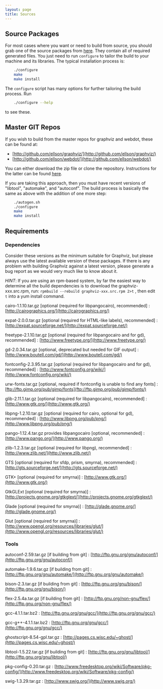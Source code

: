 ```yaml
---
layout: page
title: Sources
---
```


## Source Packages
	
For most cases where you want or need to build from source, you should grab one
of the source packages from [here](http://www.graphviz.org/Download_source.php).
They contain all of required generated files. You just need to run `configure`
to tailor the build to your machine and its libraries. The typical installation
process is:

```bash
	./configure
	make
	make install
```

The `configure` script has many options for further tailoring the build
process. Run

```bash
	./configure --help
```

to see these.


## Master GIT Repos

If you wish to build from the
master repos for graphviz and webdot, these can be found at:

* [http://github.com/ellson/graphviz/](http://github.com/ellson/graphviz/)
* [http://github.com/ellson/webdot/](http://github.com/ellson/webdot/)

You can either download the zip file or clone the repository. Instructions
for the latter can be found [here](https://help.github.com/articles/which-remote-url-should-i-use/).

If you are taking this approach, then you must have recent versions of
"libtool", "automake", and "autoconf". The build process is basically the same
as above with the addition of one more step:

```bash
	./autogen.sh
	./configure
	make
	make install
```

## Requirements

### Dependencies

Consider these versions as the minimum suitable for Graphviz, but please always use the
latest available version of these packages. If there is any problem with building Graphviz
against a latest version, please generate a bug report as we would very much like to
know about it.

*HINT*: If you are using an rpm-based system, by far the easiest way to determine all the
build dependencies is to download the graphviz-xxx.src.rpm, run:  `rpmbuild --rebuild graphviz-xxx.src.rpm 2>t` , then edit `t` into a yum install command.


cairo-1.1.10.tar.gz [optional (required for libpangocairo), recommended]
: [http://cairographics.org/](http://cairographics.org/)

expat-2.0.0.tar.gz [optional (required for HTML-like labels), recommended]
: [http://expat.sourceforge.net/](http://expat.sourceforge.net/)

freetype-2.1.10.tar.gz [optional (required for libpangocairo and for gd), recommended]
: [http://www.freetype.org/](http://www.freetype.org/)

gd-2.0.34.tar.gz [optional, deprecated but needed for GIF output]
: [http://www.boutell.com/gd/](http://www.boutell.com/gd/)

fontconfig-2.3.95.tar.gz [optional (required for libpangocairo and for gd), recommended]
: [http://www.fontconfig.org/wiki/](http://www.fontconfig.org/wiki/)

urw-fonts.tar.gz [optional, required if fontconfig is unable to find any fonts]
: [ftp://ftp.gimp.org/pub/gimp/fonts](ftp://ftp.gimp.org/pub/gimp/fonts/)

glib-2.11.1.tar.gz [optional (required for libpangocairo), recommended]
: [http://www.gtk.org/](http://www.gtk.org/)

libpng-1.2.10.tar.gz [optional (required for cairo, optional for gd), recommended]
: [http://www.libpng.org/pub/png/](http://www.libpng.org/pub/png/)

pango-1.12.4.tar.gz provides libpangocairo [optional, recommended]
: [http://www.pango.org/](http://www.pango.org/)

zlib-1.2.3.tar.gz [optional (required for libpng), recommended]
: [http://www.zlib.net/](http://www.zlib.net/)

GTS [optional (required for sfdp, prism, smyrna), recommended]
: [http://gts.sourceforge.net/](http://gts.sourceforge.net/)

GTK+ [optional (required for smyrna)]
: [http://www.gtk.org/](http://www.gtk.org/)

GtkGLExt [optional (required for smyrna)]
: [http://projects.gnome.org/gtkglext/](http://projects.gnome.org/gtkglext/)

Glade [optional (required for smyrna)]
: [http://glade.gnome.org/](http://glade.gnome.org/)

Glut [optional (required for smyrna)]
: [http://www.opengl.org/resources/libraries/glut/](http://www.opengl.org/resources/libraries/glut/)

### Tools

autoconf-2.59.tar.gz [if building from git]
: [http://ftp.gnu.org/gnu/autoconf/](http://ftp.gnu.org/gnu/autoconf/)

automake-1.9.6.tar.gz [if building from git]
: [http://ftp.gnu.org/gnu/automake/](http://ftp.gnu.org/gnu/automake/)

bison-2.3.tar.gz [if building from git]
: [http://ftp.gnu.org/gnu/bison/](http://ftp.gnu.org/gnu/bison/)

flex-2.5.4a.tar.gz [if building from git]
: [http://ftp.gnu.org/non-gnu/flex/](http://ftp.gnu.org/non-gnu/flex/)

gcc-4.1.1.tar.bz2
: [http://ftp.gnu.org/gnu/gcc/](http://ftp.gnu.org/gnu/gcc/)

gcc-g++-4.1.1.tar.bz2
: [http://ftp.gnu.org/gnu/gcc/](http://ftp.gnu.org/gnu/gcc/)

ghostscript-8.54-gpl.tar.gz
: [http://pages.cs.wisc.edu/~ghost/](http://pages.cs.wisc.edu/~ghost/)

libtool-1.5.22.tar.gz [if building from git]
: [http://ftp.gnu.org/gnu/libtool/](http://ftp.gnu.org/gnu/libtool/)

pkg-config-0.20.tar.gz
: [http://www.freedesktop.org/wiki/Software/pkg-config/](http://www.freedesktop.org/wiki/Software/pkg-config/)

swig-1.3.29.tar.gz
: [http://www.swig.org/](http://www.swig.org/)

